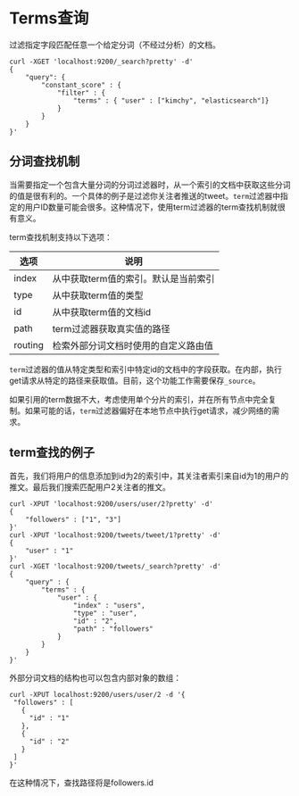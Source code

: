 # Terms查询

过滤指定字段匹配任意一个给定分词（不经过分析）的文档。

```
curl -XGET 'localhost:9200/_search?pretty' -d'
{
    "query": {
        "constant_score" : {
            "filter" : {
                "terms" : { "user" : ["kimchy", "elasticsearch"]}
            }
        }
    }
}'
```

## 分词查找机制

当需要指定一个包含大量分词的分词过滤器时，从一个索引的文档中获取这些分词的值是很有利的。一个具体的例子是过滤你关注者推送的tweet。`term`过滤器中指定的用户ID数量可能会很多。这种情况下，使用term过滤器的term查找机制就很有意义。

term查找机制支持以下选项：

|选项|说明|
|---|---|
|index|从中获取term值的索引。默认是当前索引|
|type|从中获取term值的类型|
|id|从中获取term值的文档id|
|path|term过滤器获取真实值的路径|
|routing|检索外部分词文档时使用的自定义路由值|

`term`过滤器的值从特定类型和索引中特定id的文档中的字段获取。在内部，执行get请求从特定的路径来获取值。目前，这个功能工作需要保存`_source`。

如果引用的term数据不大，考虑使用单个分片的索引，并在所有节点中完全复制。如果可能的话，`term`过滤器偏好在本地节点中执行get请求，减少网络的需求。

## term查找的例子

首先，我们将用户的信息添加到id为2的索引中，其关注者索引来自id为1的用户的推文。最后我们搜索匹配用户2关注者的推文。

```
curl -XPUT 'localhost:9200/users/user/2?pretty' -d'
{
    "followers" : ["1", "3"]
}'
curl -XPUT 'localhost:9200/tweets/tweet/1?pretty' -d'
{
    "user" : "1"
}'
curl -XGET 'localhost:9200/tweets/_search?pretty' -d'
{
    "query" : {
        "terms" : {
            "user" : {
                "index" : "users",
                "type" : "user",
                "id" : "2",
                "path" : "followers"
            }
        }
    }
}'
```

外部分词文档的结构也可以包含内部对象的数组：

```
curl -XPUT localhost:9200/users/user/2 -d '{
 "followers" : [
   {
     "id" : "1"
   },
   {
     "id" : "2"
   }
 ]
}'
```

在这种情况下，查找路径将是followers.id

